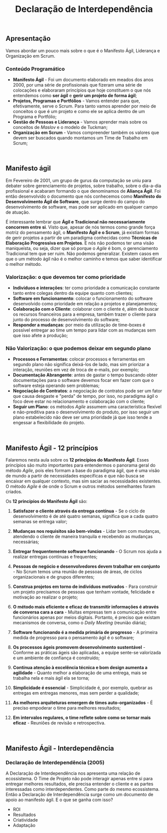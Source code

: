<div align="center">

# Declaração de Interdependência

</div>

<br>

## Apresentação

Vamos abordar um pouco mais sobre o que é o Manifesto Ágil, Liderança e Organização em Scrum.

### Conteúdo Programático

- **Manifesto Ágil** - Foi um documento elaborado em meados dos anos 2000, por uma série de profissionais que fizeram uma série de colocações e elaboraram princípios que hoje constituem o que nós entendemos como **ser ágil** e **gerir um projeto de forma ágil**;
- **Projetos, Programas e Portfólios** - Vamos entender para que, efetivamente, serve o Scrum. Para tanto vamos aprender por meio de conceitos o que é um projeto e como ele se aplica dentro de um Programa e Portfólio;
- **Gestão de Pessoas e Liderança** - Vamos aprender mais sobre os conceitos de *Maslov* e o modelo de Tuckman;
- **Organização em Scrum** - Vamos compreender também  os valores que devem ser buscados quando montamos um Time de Trabalho em Scrum;

<br>

## Manifesto ágil

Em Fevereiro de 2001, um grupo de gurus da computação se uniu para debater sobre gerenciamento de projetos, sobre trabalho, sobre o dia-a-dia profissional e acabaram formando o que denominamos de **Aliança Ágil**. Foi então desenvolvido o documento que nós conhecemos como **Manifesto do Desenvolvimento Ágil de Software**, que surge dentro do campo do desenvolvimento de software, mas pode ser aplicado em qualquer campo de atuação. 

É interessante lembrar que **Ágil e Tradicional não necessariamente concorrem entre si**. Visto que, apesar de nós termos como grande força motriz do pensamento ágil, o **Manifesto Ágil e o Scrum**, já existiam formas de gerir projetos a partir de um paradigma conhecidas como **Técnicas de Elaboração Progressiva em Projetos**. E nós não podemos ter uma visão maniqueísta, ou seja, dizer que só porque o *Agile* é bom, o gerenciamento Tradicional tem que ser ruim. Não podemos generalizar. Existem casos em que o um método ágil não é o melhor caminho e temos que saber identificar o melhor método.

### **Valorização:** o que devemos ter como prioridade

- **Indivíduos e interações**: ter como prioridade a comunicação constante tanto entre colegas dentro da equipe quanto com clientes;
- **Software em funcionamento**: colocar o funcionamento do software desenvolvido como prioridade em relação a projetos e planejamentos;
- **Colaboração com o Cliente**: colaborar com o cliente é, além de buscar os recursos financeiros para a empresa, também trazer o cliente para junto do processo de desenvolvimento do software;
- **Responder a mudanças**: por meio da utilização de time-boxes é possível entregar ao time um tempo para lidar com as mudanças sem que isso afete a produção;

### **Não Valorização:** o que podemos deixar em segundo plano

- **Processos e Ferramentas**: colocar processos e ferramentas em segundo plano não significa deixá-los de lado, mas sim priorizar a interação, reuniões em vez de troca de e-mails, por exemplo;
- **Documentação Abrangente**: antes de gastar o tempo buscando obter documentações para o software devemos focar em fazer com que o software esteja operando sem problemas;
- **Negociação de Contratos**: a negociação de contratos pode ser um fator que causa desgaste e "perda" de tempo, por isso, no paradigma ágil o foco deve estar no relacionamento e colaboração com o cliente;
- **Seguir um Plano**: os métodos *Agile* assumem uma característica flexível e não-preditiva para o desenvolvimento do produto, por isso seguir um plano estabelecido não deve ser uma prioridade já que isso tende a engessar a flexibilidade do projeto.

<br>

## Manifesto Ágil - 12 princípios

Falaremos nesta aula sobre os **12 princípios do Manifesto Ágil**. Esses princípios são muito importantes para entendermos o panorama geral do método *Agile*, pois eles formam a base do paradigma ágil, que é uma visão de mundo a partir de necessidades específicas e que não busca se encaixar em qualquer contexto, mas sim saciar as necessidades existentes. O método *Agile* é de onde o Scrum e outros métodos semelhantes foram criados. 

Os **12 princípios do Manifesto Ágil** são:

 1) **Satisfazer o cliente através da entrega contínua** - Se o ciclo de desenvolvimento é de até quatro semanas, significa que a cada quatro semanas se entrega valor;

 2) **Mudanças nos requisitos são bem-vindas** - Lidar bem com mudanças, atendendo o cliente de maneira tranquila e recebendo as mudanças necessárias;

 3) **Entregar frequentemente software funcionando** - O Scrum nos ajuda a realizar entregas contínuas e frequentes;

 4) **Pessoas de negócio e desenvolvedores devem trabalhar em conjunto** - No Scrum temos uma reunião de pessoas de áreas, de ciclos organizacionais e de grupos diferentes;

5) **Construa projetos em torno de indivíduos motivados** - Para construir um projeto precisamos de pessoas que tenham vontade, felicidade e motivação ao realizar o projeto;

6) **O método mais eficiente e eficaz de transmitir informações é através de conversa cara a cara** - Muitas empresas tem a comunicação entre funcionários apenas por meios digitais. Portanto, é preciso que existam mecanismos de conversa, como o *Daily Meeting* (reunião diária);

7) **Software funcionando é a medida primária de progresso** - A primeira medida de progresso para o pensamento ágil é o software;

 8) **Os processos ágeis promovem desenvolvimento sustentável** - Conforme as práticas ágeis são aplicadas, a equipe sente-se valorizada e um ambiente de confiança é construído;

9) **Contínua atenção à excelência técnica e bom design aumenta a agilidade** - Quanto melhor a elaboração de uma entrega, mais se trabalha nela e mais ágil ela se torna;

10) **Simplicidade é essencial** - Simplicidade é, por exemplo, quebrar as entregas em entregas menores, mas sem perder a qualidade;

11) **As melhores arquiteturas emergem de times auto-organizados** - É preciso empoderar o time para melhores resultados;

12) **Em intervalos regulares, o time reflete sobre como se tornar mais eficaz** - Reuniões de revisão e retrospectiva.

<br>

## Manifesto Ágil - Interdependência

### Declaração de Interdependência (2005)
A Declaração de Interdependência nos apresenta uma relação de ecossistema. O Time de Projeto não pode interagir apenas entre si para entregar melhores resultados, ele precisa entender o cliente e as partes interessadas como interdependentes. Como parte do mesmo ecossistema. Então a Declaração de Interdependência surge como um documento de apoio ao manifesto ágil. E o que se ganha com isso?

+ ROI
+ Resultados
+ Criatividade
+ Adaptação